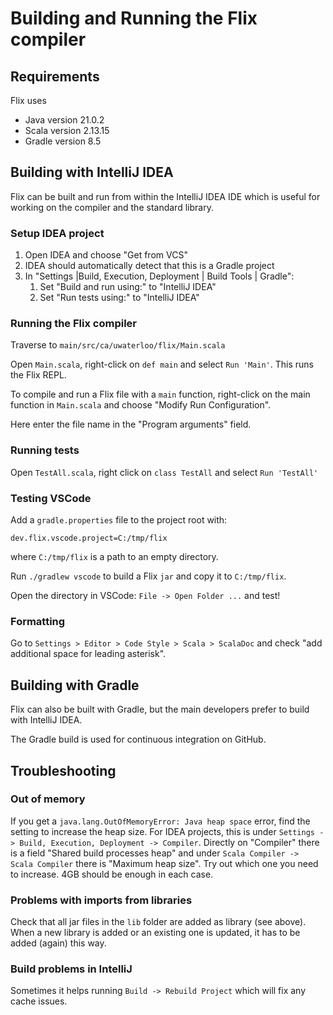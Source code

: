 # Building and Running the Flix compiler

## Requirements

Flix uses
- Java version 21.0.2
- Scala version 2.13.15
- Gradle version 8.5

## Building with IntelliJ IDEA

Flix can be built and run from within the IntelliJ IDEA IDE which is useful for
working on the compiler and the standard library.

### Setup IDEA project

1. Open IDEA and choose "Get from VCS"
2. IDEA should automatically detect that this is a Gradle project
3. In "Settings |Build, Execution, Deployment | Build Tools | Gradle":
    1. Set "Build and run using:" to "IntelliJ IDEA"
    2. Set "Run tests using:" to "IntelliJ IDEA"

### Running the Flix compiler

Traverse to `main/src/ca/uwaterloo/flix/Main.scala`

Open `Main.scala`, right-click on `def main` and select `Run 'Main'`. This runs
the Flix REPL.

To compile and run a Flix file with a `main` function, right-click on the main
function in `Main.scala` and choose "Modify Run Configuration".

Here enter the file name in the "Program arguments" field.

### Running tests

Open `TestAll.scala`, right click on `class TestAll` and select `Run 'TestAll'`

### Testing VSCode

Add a `gradle.properties` file to the project root with:

```
dev.flix.vscode.project=C:/tmp/flix
```

where `C:/tmp/flix` is a path to an empty directory. 

Run `./gradlew vscode` to build a Flix `jar` and copy it to `C:/tmp/flix`.

Open the directory in VSCode: `File -> Open Folder ...` and test!

### Formatting

Go to `Settings > Editor > Code Style > Scala > ScalaDoc` and check "add
additional space for leading asterisk".

## Building with Gradle

Flix can also be built with Gradle, but the main developers prefer to build with
IntelliJ IDEA.

The Gradle build is used for continuous integration on GitHub.

## Troubleshooting

### Out of memory

If you get a `java.lang.OutOfMemoryError: Java heap space` error, find the
setting to increase the heap size. For IDEA projects, this is under `Settings ->
Build, Execution, Deployment -> Compiler`. Directly on "Compiler" there is a
field "Shared build processes heap" and under `Scala Compiler -> Scala Compiler`
there is "Maximum heap size". Try out which one you need to increase. 4GB should
be enough in each case.

### Problems with imports from libraries

Check that all jar files in the `lib` folder are added as library (see above).
When a new library is added or an existing one is updated, it has to be added
(again) this way.

### Build problems in IntelliJ

Sometimes it helps running `Build -> Rebuild Project` which will fix any cache
issues.
